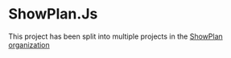 # ShowPlan.Js

This project has been split into multiple projects in the [ShowPlan organization](https://github.com/showplan)
